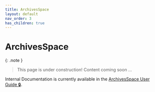 ```yaml
---
title: ArchivesSpace
layout: default
nav_order: 3
has_children: true
---
```

# ArchivesSpace

{: .note }
> This page is under construction! 
> Content coming soon ...

Internal Documentation is currently available in the [ArchivesSpace User Guide 🔒](https://docs.google.com/document/d/1VRYbYRTR_ynE1_H6LXVeIwYP4l9AfcNiK5KMD_I4gdw/edit?usp=sharing). 